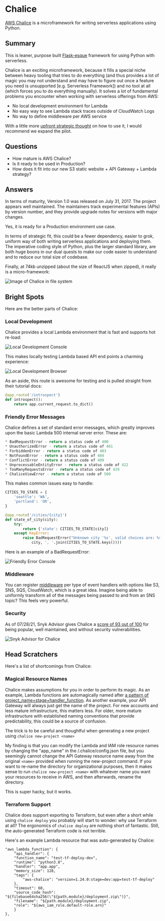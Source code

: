 # Chalice

[AWS Chalice](https://aws.github.io/chalice/index.html) is a microframework for writing serverless applications using Python.

## Summary
This is leaner, purpose built [Flask-esque](https://flask.palletsprojects.com/en/2.0.x/) framework for using Python with serverless.

Chalice is an exciting microframework, because it fills a special niche between heavy tooling that tries to do everything (and thus provides a lot of magic you may not understand and may have to figure out once a feature you need is unsupported [e.g. Serverless Framework]) and no tool at all (which forces you to do everything manually).  It solves a lot of fundamental problems you encounter when working with serverless offerings from AWS:

- No local development environment for Lambda
- No easy way to see Lambda stack traces outside of CloudWatch Logs
- No way to define middleware per AWS service

With a little more [upfront strategic thought](https://alexkrupp.typepad.com/sensemaking/2021/06/django-for-startup-founders-a-better-software-architecture-for-saas-startups-and-consumer-apps.html) on how to use it, I would recommend we expand the pilot.  

## Questions
- How mature is AWS Chalice?
- Is it ready to be used in Production?
- How does it fit into our new S3 static website + API Gateway + Lambda strategy?

## Answers
In terms of maturity, Version 1.0 was released on July 31, 2017.  The project appears well maintained.  The maintainers track experimental features (APIs) by version number, and they provide upgrade notes for versions with major changes.

Yes, it is ready for a Production environment use case.

In terms of strategic fit, this could be a fewer dependency, easier to grok, uniform way of both writing serverless applications and deploying them.  The imperative coding style of Python, plus the larger standard library, are both huge boons in our dual quests to make our code easier to understand and to reduce our total size of codebase.

Finally, at 74kb unzipped (about the size of ReactJS when zipped), it really is a micro-framework:

![Image of Chalice in file system](./img/chalice-really-is-a-micro-framework.png)

## Bright Spots
Here are the better parts of Chalice:

### Local Development
Chalice provides a local Lambda environment that is fast and supports hot re-load:

![Local Development Console](./img/chalice-local-dev-very-nice-1.png)

This makes locally testing Lambda based API end points a charming experience:

![Local Development Browser](./img/chalice-local-dev-very-nice-2.png)

As an aside, this route is awesome for testing and is pulled straight from their tutorial docs:
```python
@app.route('/introspect')
def introspect():
    return app.current_request.to_dict()
```

### Friendly Error Messages
Chalice defines a set of standard error messages, which greatly improves upon the basic Lambda 500 internal server error.  These are:
```python
* BadRequestError - return a status code of 400
* UnauthorizedError - return a status code of 401
* ForbiddenError - return a status code of 403
* NotFoundError - return a status code of 404
* ConflictError - return a status code of 409
* UnprocessableEntityError - return a status code of 422
* TooManyRequestsError - return a status code of 429
* ChaliceViewError - return a status code of 500
```

This makes common issues easy to handle:
```python
CITIES_TO_STATE = {
    'seattle': 'WA',
    'portland': 'OR',
}

@app.route('/cities/{city}')
def state_of_city(city):
    try:
        return {'state': CITIES_TO_STATE[city]}
    except KeyError:
        raise BadRequestError("Unknown city '%s', valid choices are: %s" % (
            city, ', '.join(CITIES_TO_STATE.keys())))
```

Here is an example of a BadRequestError:

![Friendly Error Console](./img/chalice-passing-friendly-error-messages-1.png)



### Middleware
You can register [middleware](https://aws.github.io/chalice/topics/middleware.html) per type of event handlers with options like S3, SNS, SQS, CloudWatch, which is a great idea.  Imagine being able to uniformly transform all of the messages being passed to and from an SNS topic?  This feels very powerful.

### Security
As of 07/28/21, Snyk Advisor gives Chalice a [score of 93 out of 100](https://snyk.io/advisor/python/chalice) for being popular, well maintained, and without security vulnerabilities.

![Snyk Advisor for Chalice](./img/chalice-snyk-advisor.png)

## Head Scratchers
Here's a list of shortcomings from Chalice:

### Magical Resource Names
Chalice makes assumptions for you in order to perform its magic.  As an example, Lambda functions are automagically named after [a pattern of project_name+stage+handler_function](https://github.com/aws/chalice/issues/1368).  As another example, your API Gateway will always just get the name of the project.  For new accounts and less mature infrastructure, this matters less.  For older, more mature infrastructure with established naming conventions that provide predictability, this could be a source of confusion.

The trick is to be careful and thoughtful when generating a new project using ```chalice new-project <name>```

My finding is that you can modify the Lambda and IAM role resource names by changing the "app_name" in the /.chalice/config.json file, but you seemingly cannot change the API Gateway resource name away from the original ```<name>``` provided when running the new-project command.  If you want to re-name the directory for organizational purposes, then it makes sense to run ```chalice new-project <name>``` with whatever name you want your resources to receive in AWS, and then afterwards, rename the directory.  

This is super hacky, but it works.

### Terraform Support
Chalice does support exporting to Terraform, but even after a short while using ```chalice deploy``` you probably will start to wonder: why use Terraform at all?  The ergonomics of ```chalice deploy``` are nothing short of fantastic.  Still, the auto-generated Terraform code is not terrible.

Here's an example Lambda resource that was auto-generated by Chalice:
```hcl
"aws_lambda_function": {
    "api_handler": {
    "function_name": "test-tf-deploy-dev",
    "runtime": "python3.8",
    "handler": "app.app",
    "memory_size": 128,
    "tags": {
        "aws-chalice": "version=1.24.0:stage=dev:app=test-tf-deploy"
    },
    "timeout": 60,
    "source_code_hash": "${filebase64sha256(\"${path.module}/deployment.zip\")}",
    "filename": "${path.module}/deployment.zip",
    "role": "${aws_iam_role.default-role.arn}"
    }
},
```